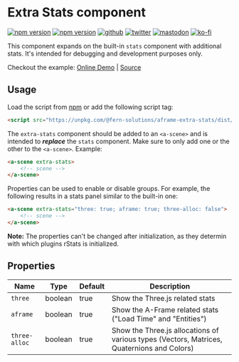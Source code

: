 # Extra Stats component
[![npm version](https://img.shields.io/npm/v/@fern-solutions/aframe-extra-stats.svg?style=flat-square)](https://www.npmjs.com/package/@fern-solutions/aframe-extra-stats)
[![npm version](https://img.shields.io/npm/l/@fern-solutions/aframe-extra-stats.svg?style=flat-square)](https://www.npmjs.com/package/@fern-solutions/aframe-extra-stats)
[![github](https://flat.badgen.net/badge/icon/github?icon=github&label)](https://github.com/mrxz/fern-aframe-components/)
[![twitter](https://flat.badgen.net/badge/twitter/@noerihuisman/blue?icon=twitter&label)](https://twitter.com/noerihuisman)
[![mastodon](https://flat.badgen.net/badge/mastodon/@noerihuisman@arvr.social/blue?icon=mastodon&label)](https://arvr.social/@noerihuisman)
[![ko-fi](https://img.shields.io/badge/ko--fi-buy%20me%20a%20coffee-ff5f5f?style=flat-square)](https://ko-fi.com/fernsolutions)

This component expands on the built-in `stats` component with additional stats. It's intended for debugging and development purposes only.

Checkout the example: [Online Demo](https://aframe-components.fern.solutions/extra-stats) | [Source](https://github.com/mrxz/fern-aframe-components/blob/main/extra-stats/example/index.html)

## Usage
Load the script from [npm](https://www.npmjs.com/package/@fern-solutions/aframe-extra-stats) or add the following script tag:
```HTML
<script src="https://unpkg.com/@fern-solutions/aframe-extra-stats/dist/extra-stats.umd.min.js"></script>
```

The `extra-stats` component should be added to an `<a-scene>` and is intended to **_replace_** the `stats` component. Make sure to only add one or the other to the `<a-scene>`. Example:
```HTML
<a-scene extra-stats>
    <!-- scene -->
</a-scene>
```

Properties can be used to enable or disable groups. For example, the following results in a stats panel similar to the built-in one:
```HTML
<a-scene extra-stats="three: true; aframe: true; three-alloc: false">
    <!-- scene -->
</a-scene>
```

**Note:** The properties can't be changed after initialization, as they determin with which plugins rStats is initialized.

## Properties
| Name | Type | Default |Description |
| ---- | ---- | ------- |----------- |
| `three` | boolean | true | Show the Three.js related stats |
| `aframe` | boolean | true | Show the A-Frame related stats ("Load Time" and "Entities") |
| `three-alloc` | boolean | true | Show the Three.js allocations of various types (Vectors, Matrices, Quaternions and Colors) |
